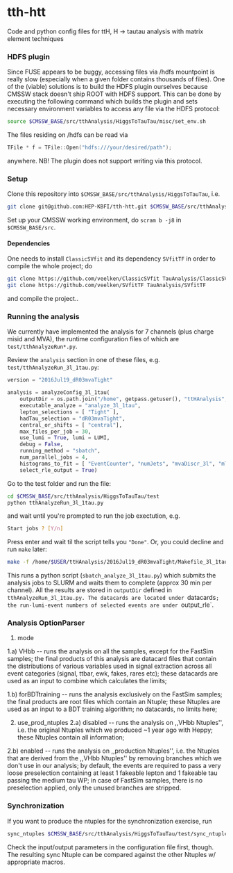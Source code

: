 # tth-htt
Code and python config files for ttH, H -> tautau analysis with matrix element techniques

### HDFS plugin

Since FUSE appears to be buggy, accessing files via /hdfs mountpoint is really slow (especially when a given folder contains thousands of files).
One of the (viable) solutions is to build the HDFS plugin ourselves because CMSSW stack doesn't ship ROOT with HDFS support.
This can be done by executing the following command which builds the plugin and sets necessary environment variables to access any file via the HDFS protocol:

```bash
source $CMSSW_BASE/src/tthAnalysis/HiggsToTauTau/misc/set_env.sh
```
The files residing on /hdfs can be read via
```c++
TFile * f = TFile::Open("hdfs:///your/desired/path");
```
anywhere. NB! The plugin does not support writing via this protocol.

### Setup

Clone this repository into `$CMSSW_BASE/src/tthAnalysis/HiggsToTauTau`, i.e.
```bash
git clone git@github.com:HEP-KBFI/tth-htt.git $CMSSW_BASE/src/tthAnalysis/HiggsToTauTau
```
Set up your CMSSW working environment, do `scram b -j8` in `$CMSSW_BASE/src`.

#### Dependencies

One needs to install `ClassicSVfit` and its dependency `SVfitTF` in order to compile the whole project; do
```bash
git clone https://github.com/veelken/ClassicSVfit TauAnalysis/ClassicSVfit
git clone https://github.com/veelken/SVfitTF TauAnalysis/SVfitTF
```
and compile the project..


### Running the analysis

We currently have implemented the analysis for 7 channels (plus charge misid and MVA), the runtime configuration files of which are `test/tthAnalyzeRun*.py`.

Review the `analysis` section in one of these files, e.g. `test/tthAnalyzeRun_3l_1tau.py`:
```python
version = "2016Jul19_dR03mvaTight"

analysis = analyzeConfig_3l_1tau(
    outputDir = os.path.join("/home", getpass.getuser(), "ttHAnalysis", version),
    executable_analyze = "analyze_3l_1tau",
    lepton_selections = [ "Tight" ],
    hadTau_selection = "dR03mvaTight",
    central_or_shifts = [ "central"],
    max_files_per_job = 30,
    use_lumi = True, lumi = LUMI,
    debug = False,
    running_method = "sbatch",
    num_parallel_jobs = 4,
    histograms_to_fit = [ "EventCounter", "numJets", "mvaDiscr_3l", "mTauTauVis" ],
    select_rle_output = True)
```
Go to the test folder and run the file:
```bash
cd $CMSSW_BASE/src/tthAnalysis/HiggsToTauTau/test
python tthAnalyzeRun_3l_1tau.py
```
and wait until you're prompted to run the job exectution, e.g.
```bash
Start jobs ? [Y/n]
```
Press enter and wait til the script tells you `"Done"`. Or, you could decline and run `make` later:
```bash
make -f /home/$USER/ttHAnalysis/2016Jul19_dR03mvaTight/Makefile_3l_1tau -j 4
```
This runs a python script (`sbatch_analyze_3l_1tau.py`) which submits the analysis jobs to SLURM and waits them to complete (approx 30 min per channel).
All the results are stored in `outputDir` defined in `tthAnalyzeRun_3l_1tau.py.
The datacards are located under `datacards`; the run-lumi-event numbers of selected events are under `output_rle`.

### Analysis OptionParser

1) mode

  1.a) VHbb -- runs the analysis on all the samples, except for the FastSim samples; the final products of this analysis are datacard files that contain the distributions of various variables used in signal extraction across all event categories (signal, ttbar, ewk, fakes, rares etc); these datacards are used as an input to combine which calculates the limits;

  1.b) forBDTtraining -- runs the analysis exclusively on the FastSim samples; the final products are root files which contain an Ntuple; these Ntuples are used as an input to a BDT training algorithm; no datacards, no limits here;

2) use_prod_ntuples
  2.a) disabled -- runs the analysis on ,,VHbb Ntuples'', i.e. the original Ntuples which we produced ~1 year ago with Heppy; these Ntuples contain all information;

  2.b) enabled -- runs the analysis on ,,production Ntuples'', i.e. the Ntuples that are derived from the ,,VHbb Ntuples'' by removing branches which we don't use in our analysis; by default, the events are required to pass a very loose preselection containing at least 1 fakeable lepton and 1 fakeable tau passing the medium tau WP; in case of FastSim samples, there is no preselection applied, only the unused branches are stripped.

### Synchronization

If you want to produce the ntuples for the synchronization exercise, run
```bash
sync_ntuples $CMSSW_BASE/src/tthAnalysis/HiggsToTauTau/test/sync_ntuples_cfg.py
```
Check the input/output parameters in the configuration file first, though. The resulting sync Ntuple can be compared against the other Ntuples w/ appropriate macros.
